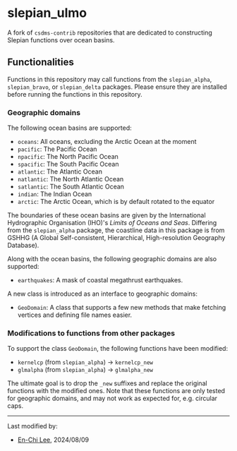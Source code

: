 # slepian_ulmo

A fork of `csdms-contrib` repositories that are dedicated to constructing Slepian functions over ocean basins.

## Functionalities

Functions in this repository may call functions from the `slepian_alpha`, `slepian_bravo`, or `slepian_delta` packages. Please ensure they are installed before running the functions in this repository.

### Geographic domains

The following ocean basins are supported:

- `oceans`: All oceans, excluding the Arctic Ocean at the moment
- `pacific`: The Pacific Ocean
- `npacific`: The North Pacific Ocean
- `spacific`: The South Pacific Ocean
- `atlantic`: The Atlantic Ocean
- `natlantic`: The North Atlantic Ocean
- `satlantic`: The South Atlantic Ocean
- `indian`: The Indian Ocean
- `arctic`: The Arctic Ocean, which is by default rotated to the equator

The boundaries of these ocean basins are given by the International Hydrographic Organisation (IHO)'s *Limits of Oceans and Seas*.
Differing from the `slepian_alpha` package, the coastline data in this package is from GSHHG (A Global Self-consistent, Hierarchical, High-resolution Geography Database).

Along with the ocean basins, the following geographic domains are also supported:

- `earthquakes`: A mask of coastal megathrust earthquakes.

A new class is introduced as an interface to geographic domains:

- `GeoDomain`: A class that supports a few new methods that make fetching vertices and defining file names easier.

### Modifications to functions from other packages

To support the class `GeoDomain`, the following functions have been modified:

- `kernelcp` (from `slepian_alpha`) -> `kernelcp_new`
- `glmalpha` (from `slepian_alpha`) -> `glmalpha_new`

The ultimate goal is to drop the `_new` suffixes and replace the original functions with the modified ones. Note that these functions are only tested for geographic domains, and may not work as expected for, e.g. circular caps.

---
Last modified by:
- [En-Chi Lee](mailto:williameclee@arizona.edu), 2024/08/09